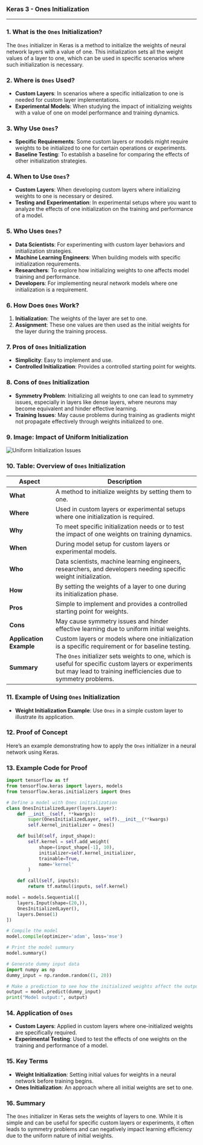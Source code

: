 ### **Keras 3 - Ones Initialization**

---

### **1. What is the `Ones` Initialization?**

The `Ones` initializer in Keras is a method to initialize the weights of neural network layers with a value of one. This initialization sets all the weight values of a layer to one, which can be used in specific scenarios where such initialization is necessary.

### **2. Where is `Ones` Used?**

- **Custom Layers**: In scenarios where a specific initialization to one is needed for custom layer implementations.
- **Experimental Models**: When studying the impact of initializing weights with a value of one on model performance and training dynamics.

### **3. Why Use `Ones`?**

- **Specific Requirements**: Some custom layers or models might require weights to be initialized to one for certain operations or experiments.
- **Baseline Testing**: To establish a baseline for comparing the effects of other initialization strategies.

### **4. When to Use `Ones`?**

- **Custom Layers**: When developing custom layers where initializing weights to one is necessary or desired.
- **Testing and Experimentation**: In experimental setups where you want to analyze the effects of one initialization on the training and performance of a model.

### **5. Who Uses `Ones`?**

- **Data Scientists**: For experimenting with custom layer behaviors and initialization strategies.
- **Machine Learning Engineers**: When building models with specific initialization requirements.
- **Researchers**: To explore how initializing weights to one affects model training and performance.
- **Developers**: For implementing neural network models where one initialization is a requirement.

### **6. How Does `Ones` Work?**

1. **Initialization**: The weights of the layer are set to one.
2. **Assignment**: These one values are then used as the initial weights for the layer during the training process.

### **7. Pros of `Ones` Initialization**

- **Simplicity**: Easy to implement and use.
- **Controlled Initialization**: Provides a controlled starting point for weights.

### **8. Cons of `Ones` Initialization**

- **Symmetry Problem**: Initializing all weights to one can lead to symmetry issues, especially in layers like dense layers, where neurons may become equivalent and hinder effective learning.
- **Training Issues**: May cause problems during training as gradients might not propagate effectively through weights initialized to one.

### **9. Image: Impact of Uniform Initialization**

![Uniform Initialization Issues](https://engineer-ece.github.io/Keras-learn/Keras3/02.%20Layers%20API/03.%20Layer%20weight%20initializers/05.%20Ones%20class/ones_distribution.png)

### **10. Table: Overview of `Ones` Initialization**

| **Aspect**              | **Description**                                                                                             |
|-------------------------|-------------------------------------------------------------------------------------------------------------|
| **What**                | A method to initialize weights by setting them to one.                                                     |
| **Where**               | Used in custom layers or experimental setups where one initialization is required.                        |
| **Why**                 | To meet specific initialization needs or to test the impact of one weights on training dynamics.            |
| **When**                | During model setup for custom layers or experimental models.                                                |
| **Who**                 | Data scientists, machine learning engineers, researchers, and developers needing specific weight initialization. |
| **How**                 | By setting the weights of a layer to one during its initialization phase.                                  |
| **Pros**                | Simple to implement and provides a controlled starting point for weights.                                  |
| **Cons**                | May cause symmetry issues and hinder effective learning due to uniform initial weights.                    |
| **Application Example** | Custom layers or models where one initialization is a specific requirement or for baseline testing.        |
| **Summary**             | The `Ones` initializer sets weights to one, which is useful for specific custom layers or experiments but may lead to training inefficiencies due to symmetry problems. |

### **11. Example of Using `Ones` Initialization**

- **Weight Initialization Example**: Use `Ones` in a simple custom layer to illustrate its application.

### **12. Proof of Concept**

Here’s an example demonstrating how to apply the `Ones` initializer in a neural network using Keras.

### **13. Example Code for Proof**

```python
import tensorflow as tf
from tensorflow.keras import layers, models
from tensorflow.keras.initializers import Ones

# Define a model with Ones initialization
class OnesInitializedLayer(layers.Layer):
    def __init__(self, **kwargs):
        super(OnesInitializedLayer, self).__init__(**kwargs)
        self.kernel_initializer = Ones()

    def build(self, input_shape):
        self.kernel = self.add_weight(
            shape=(input_shape[-1], 10),
            initializer=self.kernel_initializer,
            trainable=True,
            name='kernel'
        )

    def call(self, inputs):
        return tf.matmul(inputs, self.kernel)

model = models.Sequential([
    layers.Input(shape=(20,)),
    OnesInitializedLayer(),
    layers.Dense(1)
])

# Compile the model
model.compile(optimizer='adam', loss='mse')

# Print the model summary
model.summary()

# Generate dummy input data
import numpy as np
dummy_input = np.random.random((1, 20))

# Make a prediction to see how the initialized weights affect the output
output = model.predict(dummy_input)
print("Model output:", output)
```

### **14. Application of `Ones`**

- **Custom Layers**: Applied in custom layers where one-initialized weights are specifically required.
- **Experimental Testing**: Used to test the effects of one weights on the training and performance of a model.

### **15. Key Terms**

- **Weight Initialization**: Setting initial values for weights in a neural network before training begins.
- **Ones Initialization**: An approach where all initial weights are set to one.

### **16. Summary**

The `Ones` initializer in Keras sets the weights of layers to one. While it is simple and can be useful for specific custom layers or experiments, it often leads to symmetry problems and can negatively impact learning efficiency due to the uniform nature of initial weights.